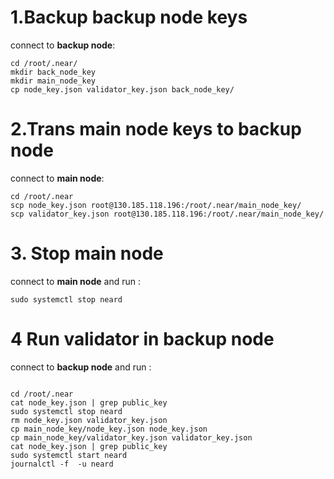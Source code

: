 
# 1.Backup backup node keys
connect to **backup node**:
```
cd /root/.near/
mkdir back_node_key
mkdir main_node_key
cp node_key.json validator_key.json back_node_key/
```

# 2.Trans main node keys to backup node
connect to **main node**:
```
cd /root/.near
scp node_key.json root@130.185.118.196:/root/.near/main_node_key/
scp validator_key.json root@130.185.118.196:/root/.near/main_node_key/
```
# 3. Stop main node
connect to **main node** and run :
```
sudo systemctl stop neard
```
# 4 Run validator in backup node
connect to **backup node** and run :
```

cd /root/.near
cat node_key.json | grep public_key
sudo systemctl stop neard
rm node_key.json validator_key.json
cp main_node_key/node_key.json node_key.json 
cp main_node_key/validator_key.json validator_key.json
cat node_key.json | grep public_key
sudo systemctl start neard
journalctl -f  -u neard

```